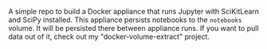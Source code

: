 A simple repo to build a Docker appliance that runs Jupyter with SciKitLearn and SciPy installed.
This appliance persists notebooks to the `notebooks` volume. It will be persisted there between
appliance runs. If you want to pull data out of it, check out my "docker-volume-extract"
project.
